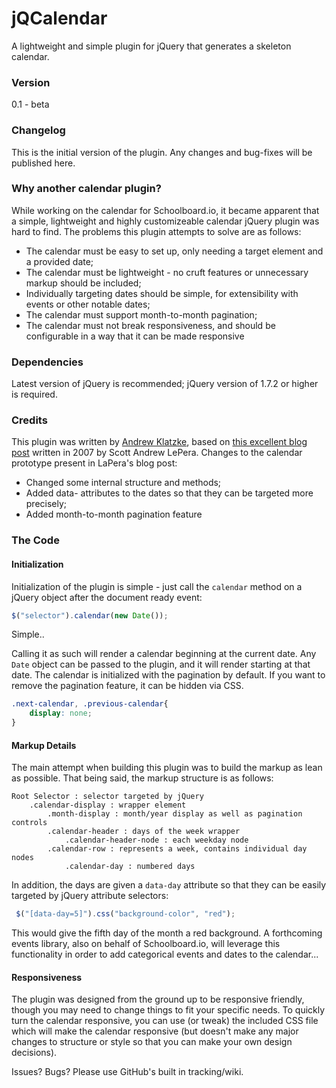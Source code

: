 jQCalendar
==========

A lightweight and simple plugin for jQuery that generates a skeleton calendar.

### Version
0.1 - beta

### Changelog

This is the initial version of the plugin. Any changes and bug-fixes will be published here. 

### Why another calendar plugin?

While working on the calendar for Schoolboard.io, it became apparent that a simple, lightweight and highly customizeable calendar jQuery plugin was hard to find. The problems this plugin attempts to solve are as follows:
- The calendar must be easy to set up, only needing a target element and a provided date;
- The calendar must be lightweight - no cruft features or unnecessary markup should be included;
- Individually targeting dates should be simple, for extensibility with events or other notable dates;
- The calendar must support month-to-month pagination;
- The calendar must not break responsiveness, and should be configurable in a way that it can be made responsive

### Dependencies

Latest version of jQuery is recommended; jQuery version of 1.7.2 or higher is required.

### Credits

This plugin was written by [Andrew Klatzke](http://andrewklatzke.com/), based on [this excellent blog post](http://jszen.blogspot.com/2007/03/how-to-build-simple-calendar-with.html) written in 2007 by Scott Andrew LePera. Changes to the calendar prototype present in LaPera's blog post:
- Changed some internal structure and methods;
- Added data- attributes to the dates so that they can be targeted more precisely;
- Added month-to-month pagination feature

### The Code

#### Initialization

Initialization of the plugin is simple - just call the `calendar` method on a jQuery object after the document ready event:
```javascript
$("selector").calendar(new Date());
```
Simple..

Calling it as such will render a calendar beginning at the current date. Any `Date` object can be passed to the plugin, and it will render starting at that date. The calendar is initialized with the pagination by default. If you want to remove the pagination feature, it can be hidden via CSS.
```css
.next-calendar, .previous-calendar{
	display: none;
}
```
#### Markup Details

The main attempt when building this plugin was to build the markup as lean as possible. That being said, the markup structure is as follows:
```
Root Selector : selector targeted by jQuery
	.calendar-display : wrapper element
		.month-display : month/year display as well as pagination controls
		.calendar-header : days of the week wrapper
			.calendar-header-node : each weekday node
		.calendar-row : represents a week, contains individual day nodes
			.calendar-day : numbered days
```
In addition, the days are given a `data-day` attribute so that they can be easily targeted by jQuery attribute selectors:

```javascript
 $("[data-day=5]").css("background-color", "red");
``` 
This would give the fifth day of the month a red background. A forthcoming events library, also on behalf of Schoolboard.io, will leverage this functionality in order to add categorical events and dates to the calendar...

#### Responsiveness

The plugin was designed from the ground up to be responsive friendly, though you may need to change things to fit your specific needs. To quickly turn the calendar responsive, you can use (or tweak) the included CSS file which will make the calendar responsive (but doesn't make any major changes to structure or style so that you can make your own design decisions).

Issues? Bugs? Please use GitHub's built in tracking/wiki.


